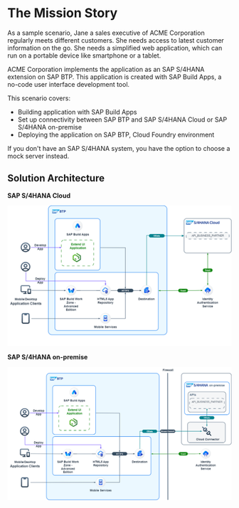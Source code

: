 # The Mission Story

As a sample scenario, Jane a sales executive of ACME Corporation regularly meets different customers. She needs access to latest customer information on the go. She needs a simplified web application, which can run on a portable device like smartphone or a tablet.

ACME Corporation implements the application as an SAP S/4HANA extension on SAP BTP. This application is created with SAP Build Apps, a no-code user interface development tool.


This scenario covers:

* Building application with SAP Build Apps
* Set up connectivity between SAP BTP and SAP S/4HANA Cloud or SAP S/4HANA on-premise 
* Deploying the application on SAP BTP, Cloud Foundry environment

If you don't have an SAP S/4HANA system, you have the option to choose a mock server instead.


## Solution Architecture

**SAP S/4HANA Cloud**

   ![Solution Architecture](./images/Keep_the_Core_clean_SD.drawio.png)

**SAP S/4HANA on-premise**

   ![Solution Architecture](./images/Keep_the_Core_clean_OnPremise.drawio.png)

